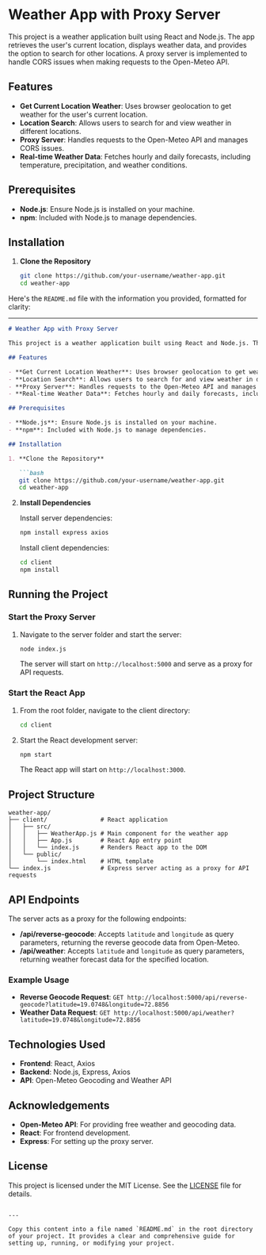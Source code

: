 # Weather App with Proxy Server

This project is a weather application built using React and Node.js. The app retrieves the user's current location, displays weather data, and provides the option to search for other locations. A proxy server is implemented to handle CORS issues when making requests to the Open-Meteo API.

## Features

- **Get Current Location Weather**: Uses browser geolocation to get weather for the user's current location.
- **Location Search**: Allows users to search for and view weather in different locations.
- **Proxy Server**: Handles requests to the Open-Meteo API and manages CORS issues.
- **Real-time Weather Data**: Fetches hourly and daily forecasts, including temperature, precipitation, and weather conditions.

## Prerequisites

- **Node.js**: Ensure Node.js is installed on your machine.
- **npm**: Included with Node.js to manage dependencies.

## Installation

1. **Clone the Repository**

   ```bash
   git clone https://github.com/your-username/weather-app.git
   cd weather-app


Here's the `README.md` file with the information you provided, formatted for clarity:

---

```markdown
# Weather App with Proxy Server

This project is a weather application built using React and Node.js. The app retrieves the user's current location, displays weather data, and provides the option to search for other locations. A proxy server is implemented to handle CORS issues when making requests to the Open-Meteo API.

## Features

- **Get Current Location Weather**: Uses browser geolocation to get weather for the user's current location.
- **Location Search**: Allows users to search for and view weather in different locations.
- **Proxy Server**: Handles requests to the Open-Meteo API and manages CORS issues.
- **Real-time Weather Data**: Fetches hourly and daily forecasts, including temperature, precipitation, and weather conditions.

## Prerequisites

- **Node.js**: Ensure Node.js is installed on your machine.
- **npm**: Included with Node.js to manage dependencies.

## Installation

1. **Clone the Repository**

   ```bash
   git clone https://github.com/your-username/weather-app.git
   cd weather-app
   ```

2. **Install Dependencies**

   Install server dependencies:

   ```bash
   npm install express axios
   ```

   Install client dependencies:

   ```bash
   cd client
   npm install
   ```

## Running the Project

### Start the Proxy Server

1. Navigate to the server folder and start the server:

   ```bash
   node index.js
   ```

   The server will start on `http://localhost:5000` and serve as a proxy for API requests.

### Start the React App

1. From the root folder, navigate to the client directory:

   ```bash
   cd client
   ```

2. Start the React development server:

   ```bash
   npm start
   ```

   The React app will start on `http://localhost:3000`.

## Project Structure

```plaintext
weather-app/
├── client/               # React application
│   ├── src/
│   │   ├── WeatherApp.js # Main component for the weather app
│   │   ├── App.js        # React App entry point
│   │   └── index.js      # Renders React app to the DOM
│   └── public/
│       └── index.html    # HTML template
└── index.js              # Express server acting as a proxy for API requests
```

## API Endpoints

The server acts as a proxy for the following endpoints:

- **/api/reverse-geocode**: Accepts `latitude` and `longitude` as query parameters, returning the reverse geocode data from Open-Meteo.
- **/api/weather**: Accepts `latitude` and `longitude` as query parameters, returning weather forecast data for the specified location.

### Example Usage

- **Reverse Geocode Request**: `GET http://localhost:5000/api/reverse-geocode?latitude=19.0748&longitude=72.8856`
- **Weather Data Request**: `GET http://localhost:5000/api/weather?latitude=19.0748&longitude=72.8856`

## Technologies Used

- **Frontend**: React, Axios
- **Backend**: Node.js, Express, Axios
- **API**: Open-Meteo Geocoding and Weather API

## Acknowledgements

- **Open-Meteo API**: For providing free weather and geocoding data.
- **React**: For frontend development.
- **Express**: For setting up the proxy server.

## License

This project is licensed under the MIT License. See the [LICENSE](LICENSE) file for details.
```

---

Copy this content into a file named `README.md` in the root directory of your project. It provides a clear and comprehensive guide for setting up, running, or modifying your project.
